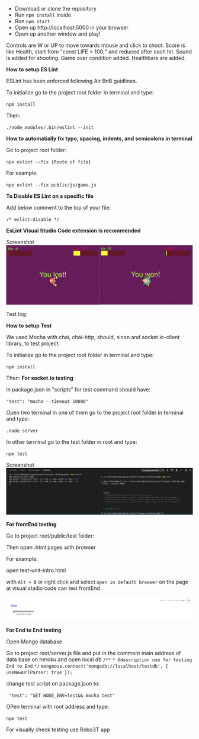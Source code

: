 - Download or clone the repository
- Run `npm install` inside
- Run `npm start`
- Open up http://localhost:5000 in your browser
- Open up another window and play!

Controls are W or UP to move towards mouse and click to shoot.
Score is like Health, start from "const LIFE = 100;" and reduced after each hit.
Sound is added for shooting.
Game over condition added.
Healthbars are added.

**How to setup ES Lint**

ESLint has been enforced following Air BnB guidlines.

To initialize go to the project root folder in terminal and type:

`npm install`

Then:

`./node_modules/.bin/eslint --init`

**How to automatially fix typo, spacing, indents, and semicolons in terminal**

Go to project root folder:

`npx eslint --fix {Route of file}`

For example:

`npx eslint --fix public/js/game.js`

**To Disable ES Lint on a specific file**

Add below comment to the top of your file:

`/* eslint-disable */`

**EsLint Visual Studio Code extension is recommended**

Screenshot
![alt text](misc/screen-snapshot-multi.png 'screenshot')

Test log:

**How to setup Test**

We used Mocha with chai, chai-http, should, sinon and socket.io-client library, to test project.

To initialize go to the project root folder in terminal and type:

`npm install`

Then:
**For socket.io testing**

in package.json in "scripts" for test command should have:

`"test": "mocha --timeout 10000"`

Open two terminal in one of them go to the project root folder in terminal and type:

`.node server`

In other terminal go to the test folder in root and type:

`npm test`

Screenshot
![alt text](misc/socket-io-test.png 'screenshot')

**For frontEnd testing**

Go to project root/public/test folder:

Then open .html pages with browser 

For example:

open test-unit-intro.html 

with `Alt + B` or right click and select `open in default browser` on the page at visual stadio code can test frontEnd 

![alt text](misc/frontEnd-test.png 'screenshot')

**For End to End testing**

Open Mongo database 

Go to project root/server.js file and put in the comment main address of data base on heroku and open local db
`/**`
 `* @description use for testing End to End`
 `*/`
`mongoose.connect('mongodb://localhost/testdb', { useNewUrlParser: true });`

change test script on package.json to:

` "test": "SET NODE_ENV=test&& mocha test"`

OPen terminal with root address and type:

`npm test`

For visually check testing use Robo3T app



